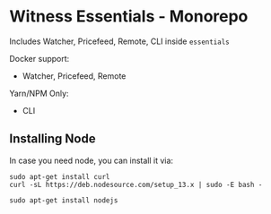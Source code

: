 # Witness Essentials - Monorepo

Includes Watcher, Pricefeed, Remote, CLI inside `essentials`

Docker support:

- Watcher, Pricefeed, Remote

Yarn/NPM Only:

- CLI

## Installing Node

In case you need node, you can install it via:

```
sudo apt-get install curl
curl -sL https://deb.nodesource.com/setup_13.x | sudo -E bash -

sudo apt-get install nodejs
```
